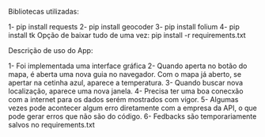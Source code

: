 Bibliotecas utilizadas:

1- pip install requests
2- pip install geocoder
3- pip install folium
4- pip install tk
   Opção de baixar tudo de uma vez: pip install -r requirements.txt



Descrição de uso do App:

1- Foi implementada uma interface gráfica
2- Quando aperta no botão do mapa, é aberta uma nova guia no navegador. Com o mapa
   já aberto, se apertar na cetinha azul, aparece a temperatura.
3- Quando buscar nova localização, aparece uma nova janela.
4- Precisa ter uma boa conecxão com a internet para os dados serém mostrados com vigor.
5- Algumas vezes pode acontecer algum erro diretamente com a empresa da API, 
   o que pode gerar erros que não são do código. 
6- Fedbacks são temporariamente salvos no requirements.txt
